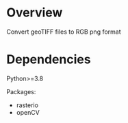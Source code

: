 # Overview

Convert geoTIFF files to RGB png format

# Dependencies

Python>=3.8

Packages:
* rasterio
* openCV

